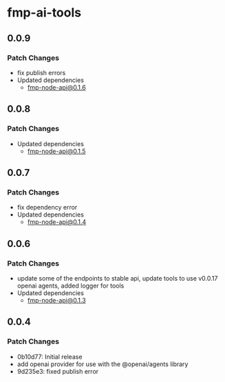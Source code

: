 # fmp-ai-tools

## 0.0.9

### Patch Changes

- fix publish errors
- Updated dependencies
  - fmp-node-api@0.1.6

## 0.0.8

### Patch Changes

- Updated dependencies
  - fmp-node-api@0.1.5

## 0.0.7

### Patch Changes

- fix dependency error
- Updated dependencies
  - fmp-node-api@0.1.4

## 0.0.6

### Patch Changes

- update some of the endpoints to stable api, update tools to use v0.0.17 openai agents, added logger for tools
- Updated dependencies
  - fmp-node-api@0.1.3

## 0.0.4

### Patch Changes

- 0b10d77: Initial release
- add openai provider for use with the @openai/agents library
- 9d235e3: fixed publish error
